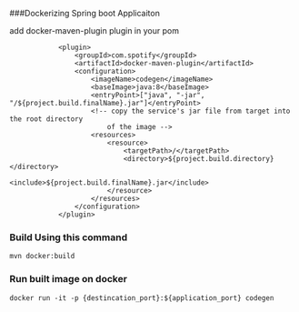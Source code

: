 ###Dockerizing Spring boot  Applicaiton

add docker-maven-plugin plugin in your pom

```
		    <plugin>
				<groupId>com.spotify</groupId>
				<artifactId>docker-maven-plugin</artifactId>
				<configuration>
					<imageName>codegen</imageName>
					<baseImage>java:8</baseImage>
					<entryPoint>["java", "-jar", "/${project.build.finalName}.jar"]</entryPoint>
					<!-- copy the service's jar file from target into the root directory 
						of the image -->
					<resources>
						<resource>
							<targetPath>/</targetPath>
							<directory>${project.build.directory}</directory>
							<include>${project.build.finalName}.jar</include>
						</resource>
					</resources>
				</configuration>
			</plugin>
```


### Build Using this command

```
mvn docker:build
```

### Run built image on docker

```
docker run -it -p {destincation_port}:${application_port} codegen
```